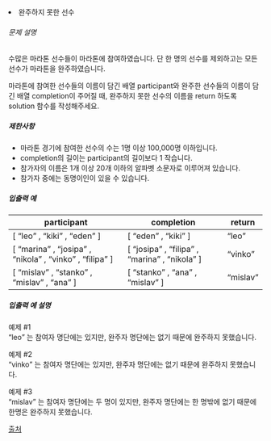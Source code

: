 <li>완주하지 못한 선수</li>

<h6>문제 설명</h6>
<p>수많은 마라톤 선수들이 마라톤에 참여하였습니다. 단 한 명의 선수를 제외하고는 모든 선수가 마라톤을 완주하였습니다.</p>

<p>마라톤에 참여한 선수들의 이름이 담긴 배열 participant와 완주한 선수들의 이름이 담긴 배열 completion이 주어질 때, 완주하지 못한 선수의 이름을 return 하도록 solution 함수를 작성해주세요.</p>

<h5>제한사항</h5>

<ul>
    <li>마라톤 경기에 참여한 선수의 수는 1명 이상 100,000명 이하입니다.</li>
    <li>completion의 길이는 participant의 길이보다 1 작습니다.</li>
    <li>참가자의 이름은 1개 이상 20개 이하의 알파벳 소문자로 이루어져 있습니다.</li>
    <li>참가자 중에는 동명이인이 있을 수 있습니다.</li>
</ul>

<h5>입출력 예</h5>
<table class="table">
    <thead>
        <tr>
            <th>participant</th>
            <th>completion</th>
            <th>return</th>
        </tr>
    </thead>
    <tbody>
        <tr>
            <td>
                [
                <q>leo</q>
                , 
                <q>kiki</q>
                , 
                <q>eden</q>
                ]
            </td>
            <td>
                [
                <q>eden</q>
                , 
                <q>kiki</q>
                ]
            </td>
            <td>
                <q>leo</q>
            </td>
        </tr>
        <tr>
            <td>
                [
                <q>marina</q>
                , 
                <q>josipa</q>
                , 
                <q>nikola</q>
                , 
                <q>vinko</q>
                , 
                <q>filipa</q>
                ]
            </td>
            <td>
                [
                <q>josipa</q>
                , 
                <q>filipa</q>
                , 
                <q>marina</q>
                , 
                <q>nikola</q>
                ]
            </td>
            <td>
                <q>vinko</q>
            </td>
        </tr>
        <tr>
            <td>
                [
                <q>mislav</q>
                , 
                <q>stanko</q>
                , 
                <q>mislav</q>
                , 
                <q>ana</q>
                ]
            </td>
            <td>
                [
                <q>stanko</q>
                , 
                <q>ana</q>
                , 
                <q>mislav</q>
                ]
            </td>
            <td>
                <q>mislav</q>
            </td>
        </tr>
    </tbody>
</table>
<h5>입출력 예 설명</h5>

<p>
    예제 #1
    <br>
    <q>leo</q>
    는 참여자 명단에는 있지만, 완주자 명단에는 없기 때문에 완주하지 못했습니다.
</p>

<p>
    예제 #2
    <br>
    <q>vinko</q>
    는 참여자 명단에는 있지만, 완주자 명단에는 없기 때문에 완주하지 못했습니다.
</p>

<p>
    예제 #3
    <br>
    <q>mislav</q>
    는 참여자 명단에는 두 명이 있지만, 완주자 명단에는 한 명밖에 없기 때문에 한명은 완주하지 못했습니다.
</p>

<p>
    <a href="http://hsin.hr/coci/archive/2014_2015/contest2_tasks.pdf" target="_blank" rel="noopener">출처</a>
</p>